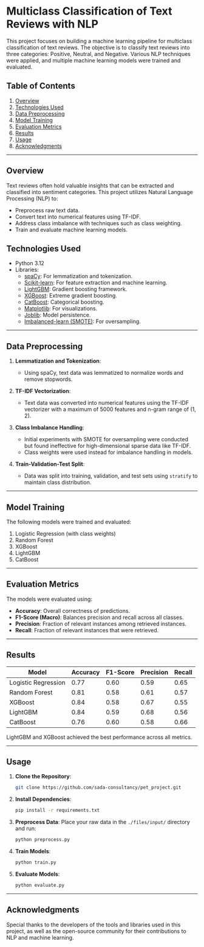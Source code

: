 # Multiclass Classification of Text Reviews with NLP

This project focuses on building a machine learning pipeline for multiclass classification of text reviews. The objective is to classify text reviews into three categories: Positive, Neutral, and Negative. Various NLP techniques were applied, and multiple machine learning models were trained and evaluated.

## Table of Contents
1. [Overview](#overview)
2. [Technologies Used](#technologies-used)
3. [Data Preprocessing](#data-preprocessing)
4. [Model Training](#model-training)
5. [Evaluation Metrics](#evaluation-metrics)
6. [Results](#results)
7. [Usage](#usage)
8. [Acknowledgments](#acknowledgments)

---

## Overview
Text reviews often hold valuable insights that can be extracted and classified into sentiment categories. This project utilizes Natural Language Processing (NLP) to:

- Preprocess raw text data.
- Convert text into numerical features using TF-IDF.
- Address class imbalance with techniques such as class weighting.
- Train and evaluate machine learning models.

## Technologies Used
- Python 3.12
- Libraries:
  - [spaCy](https://spacy.io/): For lemmatization and tokenization.
  - [Scikit-learn](https://scikit-learn.org/): For feature extraction and machine learning.
  - [LightGBM](https://lightgbm.readthedocs.io/): Gradient boosting framework.
  - [XGBoost](https://xgboost.readthedocs.io/): Extreme gradient boosting.
  - [CatBoost](https://catboost.ai/): Categorical boosting.
  - [Matplotlib](https://matplotlib.org/): For visualizations.
  - [Joblib](https://joblib.readthedocs.io/): Model persistence.
  - [Imbalanced-learn (SMOTE)](https://imbalanced-learn.org/): For oversampling.

---

## Data Preprocessing
1. **Lemmatization and Tokenization**:
   - Using spaCy, text data was lemmatized to normalize words and remove stopwords.

2. **TF-IDF Vectorization**:
   - Text data was converted into numerical features using the TF-IDF vectorizer with a maximum of 5000 features and n-gram range of (1, 2).

3. **Class Imbalance Handling**:
   - Initial experiments with SMOTE for oversampling were conducted but found ineffective for high-dimensional sparse data like TF-IDF.
   - Class weights were used instead for imbalance handling in models.

4. **Train-Validation-Test Split**:
   - Data was split into training, validation, and test sets using `stratify` to maintain class distribution.

---

## Model Training
The following models were trained and evaluated:
1. Logistic Regression (with class weights)
2. Random Forest
3. XGBoost
4. LightGBM
5. CatBoost

---

## Evaluation Metrics
The models were evaluated using:
- **Accuracy**: Overall correctness of predictions.
- **F1-Score (Macro)**: Balances precision and recall across all classes.
- **Precision**: Fraction of relevant instances among retrieved instances.
- **Recall**: Fraction of relevant instances that were retrieved.

---

## Results
| Model            | Accuracy | F1-Score | Precision | Recall |
|------------------|----------|----------|-----------|--------|
| Logistic Regression | 0.77     | 0.60     | 0.59      | 0.65   |
| Random Forest      | 0.81     | 0.58     | 0.61      | 0.57   |
| XGBoost            | 0.84     | 0.58     | 0.67      | 0.55   |
| LightGBM           | 0.84     | 0.59     | 0.68      | 0.56   |
| CatBoost           | 0.76     | 0.60     | 0.58      | 0.66   |

LightGBM and XGBoost achieved the best performance across all metrics.

---

## Usage
1. **Clone the Repository**:
   ```bash
   git clone https://github.com/sada-consultancy/pet_project.git
   ```

2. **Install Dependencies**:
   ```bash
   pip install -r requirements.txt
   ```

3. **Preprocess Data**:
   Place your raw data in the `./files/input/` directory and run:
   ```bash
   python preprocess.py
   ```

4. **Train Models**:
   ```bash
   python train.py
   ```

5. **Evaluate Models**:
   ```bash
   python evaluate.py
   ```

---

## Acknowledgments
Special thanks to the developers of the tools and libraries used in this project, as well as the open-source community for their contributions to NLP and machine learning.

